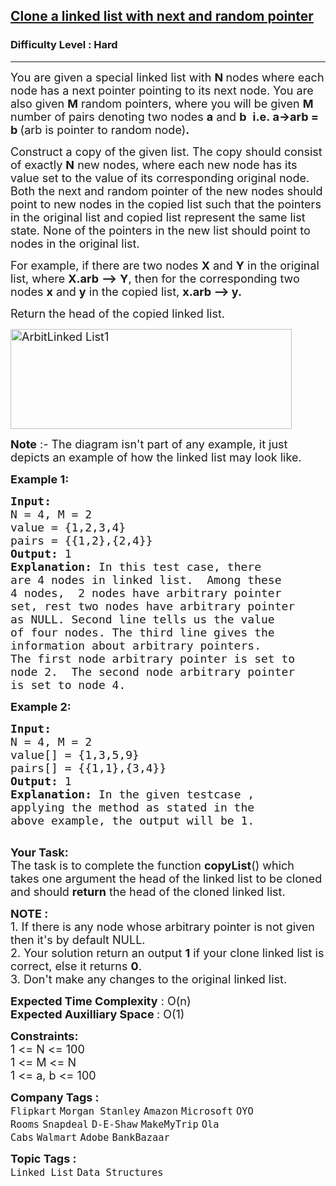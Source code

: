 <h2><a href="https://www.geeksforgeeks.org/problems/clone-a-linked-list-with-next-and-random-pointer/1?utm_source=geeksforgeeks&utm_medium=article_practice_tab&utm_campaign=article_practice_tab">Clone a linked list with next and random pointer</a></h2><h3>Difficulty Level : Hard</h3><hr><div class="problems_problem_content__Xm_eO"><p><span style="font-size:18px">You are given a special&nbsp;linked list&nbsp;with&nbsp;<strong>N </strong>nodes where each node has a&nbsp;next pointer pointing to its&nbsp;next node. You are also given&nbsp;<strong>M</strong>&nbsp;random pointers, where you will be given <strong>M </strong>number of pairs denoting two nodes <strong>a</strong> and <strong>b</strong>&nbsp;&nbsp;<strong>i.e.&nbsp;</strong></span><strong><span style="font-size:18px">a-&gt;arb = b </span></strong><span style="font-size:18px">(arb is pointer to random node)<strong>.</strong></span></p>

<p><span style="font-size:18px">Construct a copy of the given list. The copy should consist of exactly <strong>N</strong>&nbsp;new nodes, where each new node has its value set to the value of its corresponding original node. Both the next and random pointer of the new nodes should point to new nodes in the copied list such that the pointers in the original list and copied list represent the same list state. None of the pointers in the new list should point to nodes in the original list.</span></p>

<p><span style="font-size:18px">For example, if there are two nodes <strong>X</strong> and <strong>Y</strong> in the original list, where <strong>X.arb</strong> <strong>--&gt;</strong> <strong>Y</strong>, then for the corresponding two nodes <strong>x</strong> and <strong>y</strong> in the copied list, <strong>x.arb --&gt; y.</strong></span></p>

<p><span style="font-size:18px">Return the head of the copied linked list.</span></p>

<p><span style="font-size:18px"><img alt="ArbitLinked List1" class="aligncenter size-full wp-image-1254" src="https://contribute.geeksforgeeks.org/wp-content/uploads/clone.jpg" style="height:160px; width:450px" title="ArbitLinked List1"></span></p>

<p><span style="font-size:18px"><strong>Note</strong> :- The diagram isn't part of any example, it just depicts an example of how the linked list may look like.</span></p>

<p><span style="font-size:18px"><strong>Example 1:</strong></span></p>

<pre><span style="font-size:18px"><strong>Input:
</strong>N = 4, M = 2
value = {1,2,3,4}
pairs = {{1,2},{2,4}}
<strong>Output: </strong>1<strong>
Explanation: </strong>In this test case, there
are 4 nodes in linked list.&nbsp; Among these
4 nodes,&nbsp; 2 nodes have arbitrary pointer
set, rest two nodes have arbitrary pointer
as NULL. Second line tells us the value
of four nodes. The third line gives the
information about arbitrary pointers.
The first node arbitrary pointer is set to
node 2.&nbsp; The second node&nbsp;arbitrary pointer
is set to node 4.</span>
</pre>

<p><span style="font-size:18px"><strong>Example 2:</strong></span></p>

<pre><span style="font-size:18px"><strong>Input:
</strong>N = 4, M = 2
value[] = {1,3,5,9}
pairs[] = {{1,1},{3,4}}
<strong>Output: </strong>1<strong>
Explanation: </strong>In the given testcase ,
applying the method as stated in the
above example, the output will be 1.</span>

</pre>

<p><span style="font-size:18px"><strong>Your Task:</strong><br>
The task is to complete the function <strong>copyList</strong>() which takes one argument the head of the linked list to be cloned and should <strong>return</strong> the head of the cloned linked list.</span></p>

<p><span style="font-size:18px"><strong>NOTE :&nbsp;</strong><br>
1. If there is any node whose arbitrary pointer is not given then it's by default NULL.&nbsp;<br>
2. Your solution return an output <strong>1</strong> if your clone linked list is correct, else it returns <strong>0</strong>.<br>
3. Don't make any changes to the original linked list.</span></p>

<p><span style="font-size:18px"><strong>Expected Time Complexity</strong> : O(n)<br>
<strong>Expected Auxilliary Space </strong>: O(1)</span></p>

<p><span style="font-size:18px"><strong>Constraints:</strong><br>
1 &lt;= N &lt;= 100<br>
1 &lt;= M&nbsp;&lt;= N<br>
1 &lt;= a, b &lt;= 100</span></p>
</div><p><span style=font-size:18px><strong>Company Tags : </strong><br><code>Flipkart</code>&nbsp;<code>Morgan Stanley</code>&nbsp;<code>Amazon</code>&nbsp;<code>Microsoft</code>&nbsp;<code>OYO Rooms</code>&nbsp;<code>Snapdeal</code>&nbsp;<code>D-E-Shaw</code>&nbsp;<code>MakeMyTrip</code>&nbsp;<code>Ola Cabs</code>&nbsp;<code>Walmart</code>&nbsp;<code>Adobe</code>&nbsp;<code>BankBazaar</code>&nbsp;<br><p><span style=font-size:18px><strong>Topic Tags : </strong><br><code>Linked List</code>&nbsp;<code>Data Structures</code>&nbsp;